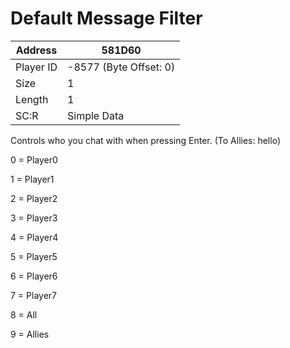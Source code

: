 
#  Default Message Filter
Address   | 581D60
----------|-------------
Player ID | -8577 (Byte Offset: 0)
Size 	  | 1
Length 	  | 1
SC:R      | Simple Data

Controls who you chat with when pressing Enter. (To Allies: hello)

0 = Player0
1 = Player1
2 = Player2
3 = Player3
4 = Player4
5 = Player5
6 = Player6
7 = Player7
8 = All
9 = Allies
